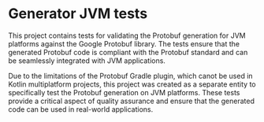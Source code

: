# Generator JVM tests

This project contains tests for validating the Protobuf generation for JVM platforms against the Google Protobuf library.
The tests ensure that the generated Protobuf code is compliant with the Protobuf standard and can be seamlessly integrated
with JVM applications.

Due to the limitations of the Protobuf Gradle plugin, which canot be used in Kotlin multiplatform projects, this project was created as a separate entity to
specifically test the Protobuf generation on JVM platforms. These tests provide a critical aspect of quality assurance
and ensure that the generated code can be used in real-world applications.
